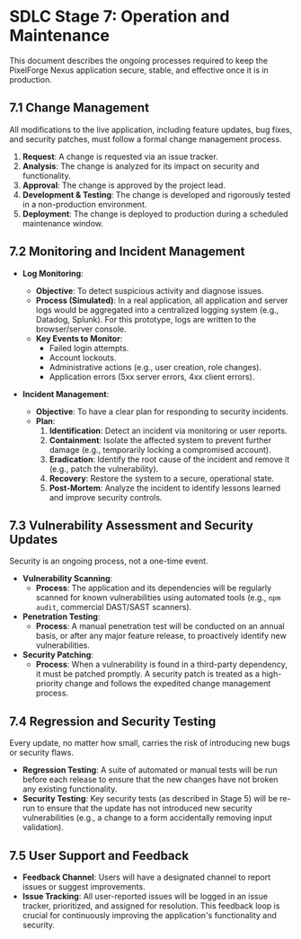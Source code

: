 # SDLC Stage 7: Operation and Maintenance

This document describes the ongoing processes required to keep the PixelForge Nexus application secure, stable, and effective once it is in production.

## 7.1 Change Management

All modifications to the live application, including feature updates, bug fixes, and security patches, must follow a formal change management process.

1.  **Request**: A change is requested via an issue tracker.
2.  **Analysis**: The change is analyzed for its impact on security and functionality.
3.  **Approval**: The change is approved by the project lead.
4.  **Development & Testing**: The change is developed and rigorously tested in a non-production environment.
5.  **Deployment**: The change is deployed to production during a scheduled maintenance window.

## 7.2 Monitoring and Incident Management

- **Log Monitoring**:
  - **Objective**: To detect suspicious activity and diagnose issues.
  - **Process (Simulated)**: In a real application, all application and server logs would be aggregated into a centralized logging system (e.g., Datadog, Splunk). For this prototype, logs are written to the browser/server console.
  - **Key Events to Monitor**:
    - Failed login attempts.
    - Account lockouts.
    - Administrative actions (e.g., user creation, role changes).
    - Application errors (5xx server errors, 4xx client errors).

- **Incident Management**:
  - **Objective**: To have a clear plan for responding to security incidents.
  - **Plan**:
    1. **Identification**: Detect an incident via monitoring or user reports.
    2. **Containment**: Isolate the affected system to prevent further damage (e.g., temporarily locking a compromised account).
    3. **Eradication**: Identify the root cause of the incident and remove it (e.g., patch the vulnerability).
    4. **Recovery**: Restore the system to a secure, operational state.
    5. **Post-Mortem**: Analyze the incident to identify lessons learned and improve security controls.

## 7.3 Vulnerability Assessment and Security Updates

Security is an ongoing process, not a one-time event.

- **Vulnerability Scanning**:
  - **Process**: The application and its dependencies will be regularly scanned for known vulnerabilities using automated tools (e.g., `npm audit`, commercial DAST/SAST scanners).
- **Penetration Testing**:
  - **Process**: A manual penetration test will be conducted on an annual basis, or after any major feature release, to proactively identify new vulnerabilities.
- **Security Patching**:
  - **Process**: When a vulnerability is found in a third-party dependency, it must be patched promptly. A security patch is treated as a high-priority change and follows the expedited change management process.

## 7.4 Regression and Security Testing

Every update, no matter how small, carries the risk of introducing new bugs or security flaws.

- **Regression Testing**: A suite of automated or manual tests will be run before each release to ensure that the new changes have not broken any existing functionality.
- **Security Testing**: Key security tests (as described in Stage 5) will be re-run to ensure that the update has not introduced new security vulnerabilities (e.g., a change to a form accidentally removing input validation).

## 7.5 User Support and Feedback

- **Feedback Channel**: Users will have a designated channel to report issues or suggest improvements.
- **Issue Tracking**: All user-reported issues will be logged in an issue tracker, prioritized, and assigned for resolution. This feedback loop is crucial for continuously improving the application's functionality and security.
